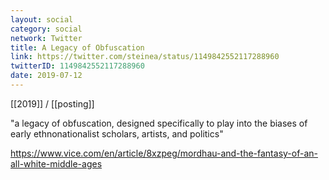 ```yaml
---
layout: social
category: social
network: Twitter
title: A Legacy of Obfuscation
link: https://twitter.com/steinea/status/1149842552117288960
twitterID: 1149842552117288960
date: 2019-07-12
---
```


[[2019]] / [[posting]]

"a legacy of obfuscation, designed specifically to play into the biases of early ethnonationalist scholars, artists, and politics"

<https://www.vice.com/en/article/8xzpeg/mordhau-and-the-fantasy-of-an-all-white-middle-ages>
